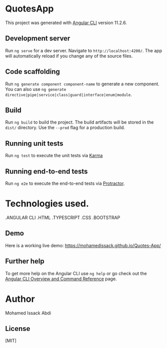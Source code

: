 # QuotesApp

This project was generated with [Angular CLI](https://github.com/angular/angular-cli) version 11.2.6.

## Development server

Run `ng serve` for a dev server. Navigate to `http://localhost:4200/`. The app will automatically reload if you change any of the source files.

## Code scaffolding

Run `ng generate component component-name` to generate a new component. You can also use `ng generate directive|pipe|service|class|guard|interface|enum|module`.

## Build

Run `ng build` to build the project. The build artifacts will be stored in the `dist/` directory. Use the `--prod` flag for a production build.

## Running unit tests

Run `ng test` to execute the unit tests via [Karma](https://karma-runner.github.io)

## Running end-to-end tests

Run `ng e2e` to execute the end-to-end tests via [Protractor](http://www.protractortest.org/).
# Technologies used.
.ANGULAR CLI
.HTML
.TYPESCRIPT
.CSS
.BOOTSTRAP


## Demo
Here is a working live demo: https://mohamedissack.github.io/Quotes-App/


## Further help

To get more help on the Angular CLI use `ng help` or go check out the [Angular CLI Overview and Command Reference](https://angular.io/cli) page.


# Author
Mohamed Issack Abdi

## License
[MIT]
